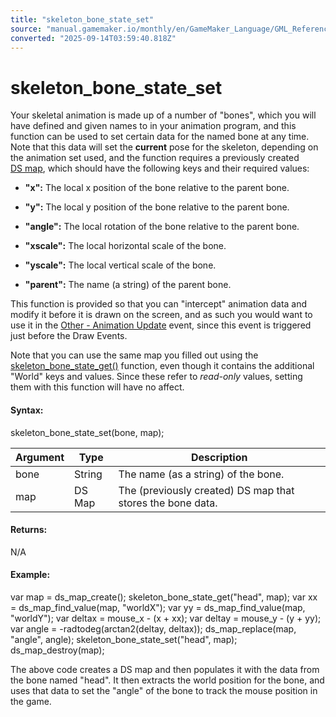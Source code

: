 ```yaml
---
title: "skeleton_bone_state_set"
source: "manual.gamemaker.io/monthly/en/GameMaker_Language/GML_Reference/Asset_Management/Sprites/Skeletal_Animation/Bones/skeleton_bone_state_set.htm"
converted: "2025-09-14T03:59:40.818Z"
---
```


# skeleton\_bone\_state\_set

Your skeletal animation is made up of a number of "bones", which you will have defined and given names to in your animation program, and this function can be used to set certain data for the named bone at any time. Note that this data will set the **current** pose for the skeleton, depending on the animation set used, and the function requires a previously created [DS map](../../../../Data_Structures/DS_Maps/DS_Maps.md), which should have the following keys and their required values:

-   **"x":** The local x position of the bone relative to the parent bone.

-   **"y":** The local y position of the bone relative to the parent bone.

-   **"angle":** The local rotation of the bone relative to the parent bone.

-   **"xscale":** The local horizontal scale of the bone.

-   **"yscale":** The local vertical scale of the bone.

-   **"parent":** The name (a string) of the parent bone.

This function is provided so that you can "intercept" animation data and modify it before it is drawn on the screen, and as such you would want to use it in the [Other - Animation Update](../../../../../../../../../The_Asset_Editors/Object_Properties/Other_Events.md) event, since this event is triggered just before the Draw Events.

Note that you can use the same map you filled out using the [skeleton\_bone\_state\_get()](skeleton_bone_state_get.md) function, even though it contains the additional "World" keys and values. Since these refer to _read-only_ values, setting them with this function will have no affect.

#### Syntax:

skeleton\_bone\_state\_set(bone, map);

| Argument | Type | Description |
| --- | --- | --- |
| bone | String | The name (as a string) of the bone. |
| map | DS Map | The (previously created) DS map that stores the bone data. |

#### Returns:

N/A

#### Example:

var map = ds\_map\_create();
skeleton\_bone\_state\_get("head", map);
var xx = ds\_map\_find\_value(map, "worldX");
var yy = ds\_map\_find\_value(map, "worldY");
var deltax = mouse\_x - (x + xx);
var deltay = mouse\_y - (y + yy);
var angle = -radtodeg(arctan2(deltay, deltax));
ds\_map\_replace(map, "angle", angle);
skeleton\_bone\_state\_set("head", map);
ds\_map\_destroy(map);

The above code creates a DS map and then populates it with the data from the bone named "head". It then extracts the world position for the bone, and uses that data to set the "angle" of the bone to track the mouse position in the game.